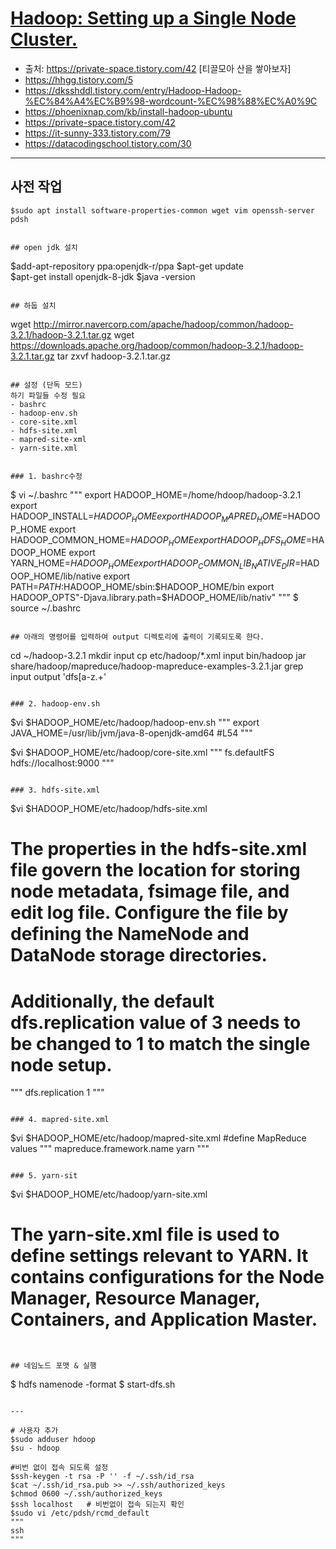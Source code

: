 # [Hadoop: Setting up a Single Node Cluster.](https://hadoop.apache.org/docs/stable/hadoop-project-dist/hadoop-common/SingleCluster.html)


- 출처: https://private-space.tistory.com/42 [티끌모아 산을 쌓아보자]
- https://hhgg.tistory.com/5
- https://dksshddl.tistory.com/entry/Hadoop-Hadoop-%EC%84%A4%EC%B9%98-wordcount-%EC%98%88%EC%A0%9C
- https://phoenixnap.com/kb/install-hadoop-ubuntu
- https://private-space.tistory.com/42
- https://it-sunny-333.tistory.com/79 
- https://datacodingschool.tistory.com/30

---



## 사전 작업 
```
$sudo apt install software-properties-common wget vim openssh-server pdsh


## open jdk 설치
```
$add-apt-repository ppa:openjdk-r/ppa 
$apt-get update  
$apt-get install openjdk-8-jdk 
$java -version 
```

## 하둡 설치 
```
wget http://mirror.navercorp.com/apache/hadoop/common/hadoop-3.2.1/hadoop-3.2.1.tar.gz
wget https://downloads.apache.org/hadoop/common/hadoop-3.2.1/hadoop-3.2.1.tar.gz
tar zxvf hadoop-3.2.1.tar.gz
```

## 설정 (단독 모드)
하기 파일들 수정 필요
- bashrc
- hadoop-env.sh
- core-site.xml
- hdfs-site.xml
- mapred-site-xml
- yarn-site.xml


### 1. bashrc수정 
```
$ vi ~/.bashrc 
"""
export HADOOP_HOME=/home/hdoop/hadoop-3.2.1
export HADOOP_INSTALL=$HADOOP_HOME
export HADOOP_MAPRED_HOME=$HADOOP_HOME
export HADOOP_COMMON_HOME=$HADOOP_HOME
export HADOOP_HDFS_HOME=$HADOOP_HOME
export YARN_HOME=$HADOOP_HOME
export HADOOP_COMMON_LIB_NATIVE_DIR=$HADOOP_HOME/lib/native
export PATH=$PATH:$HADOOP_HOME/sbin:$HADOOP_HOME/bin
export HADOOP_OPTS"-Djava.library.path=$HADOOP_HOME/lib/nativ"
"""
$ source ~/.bashrc 
```

## 아래의 명령어를 입력하여 output 디렉토리에 출력이 기록되도록 한다.
```
cd ~/hadoop-3.2.1
mkdir input
cp etc/hadoop/*.xml input
bin/hadoop jar share/hadoop/mapreduce/hadoop-mapreduce-examples-3.2.1.jar grep input output 'dfs[a-z.\+'
```

### 2. hadoop-env.sh
```
$vi $HADOOP_HOME/etc/hadoop/hadoop-env.sh
"""
export JAVA_HOME=/usr/lib/jvm/java-8-openjdk-amd64  #L54
"""

$vi $HADOOP_HOME/etc/hadoop/core-site.xml
"""
<configuration>
    <property>
        <name>fs.defaultFS</name>
        <value>hdfs://localhost:9000</value>
    </property>
</configuration>
"""
```

### 3. hdfs-site.xml

```
$vi $HADOOP_HOME/etc/hadoop/hdfs-site.xml
# The properties in the hdfs-site.xml file govern the location for storing node metadata, fsimage file, and edit log file. Configure the file by defining the NameNode and DataNode storage directories.

# Additionally, the default dfs.replication value of 3 needs to be changed to 1 to match the single node setup.

"""
<configuration>
    <property>
        <name>dfs.replication</name>
        <value>1</value>
    </property>
</configuration>
"""

```

### 4. mapred-site.xml

```
$vi $HADOOP_HOME/etc/hadoop/mapred-site.xml
#define MapReduce values
"""
<configuration> 
<property> 
  <name>mapreduce.framework.name</name> 
  <value>yarn</value> 
</property> 
</configuration>
"""
```

### 5. yarn-sit

```
$vi $HADOOP_HOME/etc/hadoop/yarn-site.xml
# The yarn-site.xml file is used to define settings relevant to YARN. It contains configurations for the Node Manager, Resource Manager, Containers, and Application Master.

```


## 네임노드 포맷 & 실행

```
$ hdfs namenode -format
$ start-dfs.sh
```

---

# 사용자 추가 
$sudo adduser hdoop
$su - hdoop

#비번 없이 접속 되도록 설정
$ssh-keygen -t rsa -P '' -f ~/.ssh/id_rsa 
$cat ~/.ssh/id_rsa.pub >> ~/.ssh/authorized_keys 
$chmod 0600 ~/.ssh/authorized_keys 
$ssh localhost   # 비번없이 접속 되는지 확인
$sudo vi /etc/pdsh/rcmd_default
"""
ssh
""" 
```
